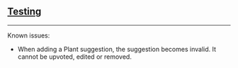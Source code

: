 
## <ins>**Testing**</ins>

---

Known issues:
- When adding a Plant suggestion, the suggestion becomes invalid. It cannot be upvoted, edited or removed. 

